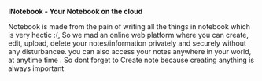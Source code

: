 **INotebook - Your Notebook on the cloud**

Notebook is made from the pain of writing all the things in notebook which is very hectic :(, So we mad an online web platform where you can create, edit, upload, delete your notes/information privately and securely without any disturbancee.
you can also access your notes anywhere in your world, at anytime time . So dont forget to Create note because creating anything is always important
